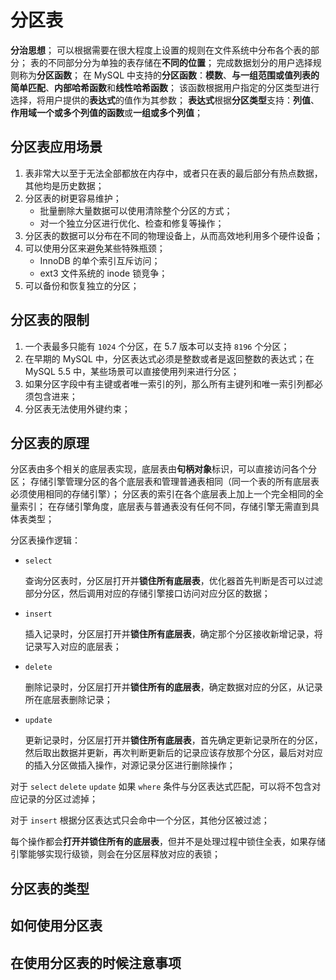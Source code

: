# 分区表


**分治思想**；
可以根据需要在很大程度上设置的规则在文件系统中分布各个表的部分；
表的不同部分分为单独的表存储在**不同的位置**；
完成数据划分的用户选择规则称为**分区函数**；
在 MySQL 中支持的**分区函数**：**模数**、**与一组范围或值列表的简单匹配**、**内部哈希函数**和**线性哈希函数**；
该函数根据用户指定的分区类型进行选择，将用户提供的**表达式**的值作为其参数；
**表达式**根据**分区类型**支持：**列值**、**作用域一个或多个列值的函数**或**一组或多个列值**；


## 分区表应用场景


1. 表非常大以至于无法全部都放在内存中，或者只在表的最后部分有热点数据，其他均是历史数据；
2. 分区表的树更容易维护；
    * 批量删除大量数据可以使用清除整个分区的方式；
    * 对一个独立分区进行优化、检查和修复等操作；
3. 分区表的数据可以分布在不同的物理设备上，从而高效地利用多个硬件设备；
4. 可以使用分区来避免某些特殊瓶颈；
    * InnoDB 的单个索引互斥访问；
    * ext3 文件系统的 inode 锁竞争；
5. 可以备份和恢复独立的分区；


## 分区表的限制


1. 一个表最多只能有 `1024` 个分区，在 5.7 版本可以支持 `8196` 个分区；
2. 在早期的 MySQL 中，分区表达式必须是整数或者是返回整数的表达式；在 MySQL 5.5 中，某些场景可以直接使用列来进行分区；
3. 如果分区字段中有主键或者唯一索引的列，那么所有主键列和唯一索引列都必须包含进来；
4. 分区表无法使用外键约束；


## 分区表的原理


分区表由多个相关的底层表实现，底层表由**句柄对象**标识，可以直接访问各个分区；
存储引擎管理分区的各个底层表和管理普通表相同（同一个表的所有底层表必须使用相同的存储引擎）；
分区表的索引在各个底层表上加上一个完全相同的全量索引；
在存储引擎角度，底层表与普通表没有任何不同，存储引擎无需直到具体表类型；


分区表操作逻辑：

* `select`

    查询分区表时，分区层打开并**锁住所有底层表**，优化器首先判断是否可以过滤部分分区，然后调用对应的存储引擎接口访问对应分区的数据；

* `insert`

    插入记录时，分区层打开并**锁住所有底层表**，确定那个分区接收新增记录，将记录写入对应的底层表；

* `delete`

    删除记录时，分区层打开并**锁住所有的底层表**，确定数据对应的分区，从记录所在底层表删除记录；

* `update`

    更新记录时，分区层打开并**锁住所有底层表**，首先确定更新记录所在的分区，然后取出数据并更新，再次判断更新后的记录应该存放那个分区，最后对对应的插入分区做插入操作，对源记录分区进行删除操作；

对于 `select` `delete` `update` 如果 `where` 条件与分区表达式匹配，可以将不包含对应记录的分区过滤掉；

对于 `insert` 根据分区表达式只会命中一个分区，其他分区被过滤；

每个操作都会**打开并锁住所有的底层表**，但并不是处理过程中锁住全表，如果存储引擎能够实现行级锁，则会在分区层释放对应的表锁；


## 分区表的类型


## 如何使用分区表


## 在使用分区表的时候注意事项
